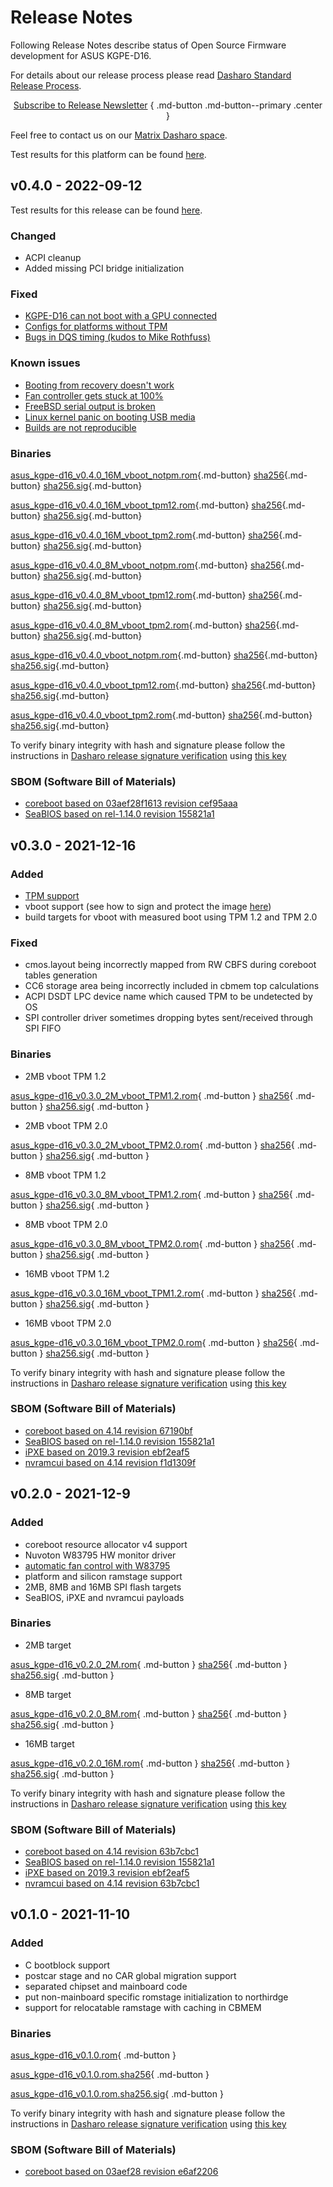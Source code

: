 # Release Notes

Following Release Notes describe status of Open Source Firmware development for
ASUS KGPE-D16.

For details about our release process please read
[Dasharo Standard Release Process](../../dev-proc/standard-release-process.md).

<center>

[Subscribe to Release Newsletter][newsletter]
{ .md-button .md-button--primary .center }

[newsletter]: https://newsletter.3mdeb.com/subscription/ozes4Jxuo

</center>

Feel free to contact us on our [Matrix Dasharo space](https://matrix.to/#/#dasharo:matrix.org).

Test results for this platform can be found
[here](https://docs.google.com/spreadsheets/d/1rsJECHmYrpkPSByTyt7jmMuQnExE20zW7Zk6c8oMk6E/edit?usp=sharing).

## v0.4.0 - 2022-09-12

Test results for this release can be found
[here](https://docs.google.com/spreadsheets/d/1rsJECHmYrpkPSByTyt7jmMuQnExE20zW7Zk6c8oMk6E/edit#gid=0).

### Changed

- ACPI cleanup
- Added missing PCI bridge initialization

### Fixed

- [KGPE-D16 can not boot with a GPU connected](https://github.com/Dasharo/dasharo-issues/issues/48)
- [Configs for platforms without TPM](https://github.com/Dasharo/dasharo-issues/issues/62)
- [Bugs in DQS timing (kudos to Mike Rothfuss)](https://github.com/Dasharo/coreboot/pull/116)

### Known issues

- [Booting from recovery doesn't work](https://github.com/Dasharo/dasharo-issues/issues/66)
- [Fan controller gets stuck at 100%](https://github.com/Dasharo/dasharo-issues/issues/169)
- [FreeBSD serial output is broken](https://github.com/Dasharo/dasharo-issues/issues/170)
- [Linux kernel panic on booting USB media](https://github.com/Dasharo/dasharo-issues/issues/171)
- [Builds are not reproducible](https://github.com/Dasharo/dasharo-issues/issues/189)

### Binaries

[asus_kgpe-d16_v0.4.0_16M_vboot_notpm.rom][asus_kgpe-d16_v0.4.0_16M_vboot_notpm.rom_file]{.md-button}
[sha256][asus_kgpe-d16_v0.4.0_16M_vboot_notpm.rom_hash]{.md-button}
[sha256.sig][asus_kgpe-d16_v0.4.0_16M_vboot_notpm.rom_sig]{.md-button}

[asus_kgpe-d16_v0.4.0_16M_vboot_tpm12.rom][asus_kgpe-d16_v0.4.0_16M_vboot_tpm12.rom_file]{.md-button}
[sha256][asus_kgpe-d16_v0.4.0_16M_vboot_tpm12.rom_hash]{.md-button}
[sha256.sig][asus_kgpe-d16_v0.4.0_16M_vboot_tpm12.rom_sig]{.md-button}

[asus_kgpe-d16_v0.4.0_16M_vboot_tpm2.rom][asus_kgpe-d16_v0.4.0_16M_vboot_tpm2.rom_file]{.md-button}
[sha256][asus_kgpe-d16_v0.4.0_16M_vboot_tpm2.rom_hash]{.md-button}
[sha256.sig][asus_kgpe-d16_v0.4.0_16M_vboot_tpm2.rom_sig]{.md-button}

[asus_kgpe-d16_v0.4.0_8M_vboot_notpm.rom][asus_kgpe-d16_v0.4.0_8M_vboot_notpm.rom_file]{.md-button}
[sha256][asus_kgpe-d16_v0.4.0_8M_vboot_notpm.rom_hash]{.md-button}
[sha256.sig][asus_kgpe-d16_v0.4.0_8M_vboot_notpm.rom_sig]{.md-button}

[asus_kgpe-d16_v0.4.0_8M_vboot_tpm12.rom][asus_kgpe-d16_v0.4.0_8M_vboot_tpm12.rom_file]{.md-button}
[sha256][asus_kgpe-d16_v0.4.0_8M_vboot_tpm12.rom_hash]{.md-button}
[sha256.sig][asus_kgpe-d16_v0.4.0_8M_vboot_tpm12.rom_sig]{.md-button}

[asus_kgpe-d16_v0.4.0_8M_vboot_tpm2.rom][asus_kgpe-d16_v0.4.0_8M_vboot_tpm2.rom_file]{.md-button}
[sha256][asus_kgpe-d16_v0.4.0_8M_vboot_tpm2.rom_hash]{.md-button}
[sha256.sig][asus_kgpe-d16_v0.4.0_8M_vboot_tpm2.rom_sig]{.md-button}

[asus_kgpe-d16_v0.4.0_vboot_notpm.rom][asus_kgpe-d16_v0.4.0_vboot_notpm.rom_file]{.md-button}
[sha256][asus_kgpe-d16_v0.4.0_vboot_notpm.rom_hash]{.md-button}
[sha256.sig][asus_kgpe-d16_v0.4.0_vboot_notpm.rom_sig]{.md-button}

[asus_kgpe-d16_v0.4.0_vboot_tpm12.rom][asus_kgpe-d16_v0.4.0_vboot_tpm12.rom_file]{.md-button}
[sha256][asus_kgpe-d16_v0.4.0_vboot_tpm12.rom_hash]{.md-button}
[sha256.sig][asus_kgpe-d16_v0.4.0_vboot_tpm12.rom_sig]{.md-button}

[asus_kgpe-d16_v0.4.0_vboot_tpm2.rom][asus_kgpe-d16_v0.4.0_vboot_tpm2.rom_file]{.md-button}
[sha256][asus_kgpe-d16_v0.4.0_vboot_tpm2.rom_hash]{.md-button}
[sha256.sig][asus_kgpe-d16_v0.4.0_vboot_tpm2.rom_sig]{.md-button}

To verify binary integrity with hash and signature please follow the
instructions in [Dasharo release signature verification](/guides/signature-verification)
using [this key](https://raw.githubusercontent.com/3mdeb/3mdeb-secpack/master/dasharo/asus_kgpe-d16/asus-kgpe-d16-dasharo-release-v0.x-key.asc)

### SBOM (Software Bill of Materials)

- [coreboot based on 03aef28f1613 revision cef95aaa](https://github.com/Dasharo/coreboot/tree/cef95aaa)
- [SeaBIOS based on rel-1.14.0 revision 155821a1](https://github.com/Dasharo/SeaBIOS/tree/155821a1)

## v0.3.0 - 2021-12-16

### Added

- [TPM support](tpm-mboot.md)
- vboot support (see how to sign and protect the image [here](spi-wp.md#setting-flash-protection-for-vboot))
- build targets for vboot with measured boot using TPM 1.2 and TPM 2.0

### Fixed

- cmos.layout being incorrectly mapped from RW CBFS during coreboot tables generation
- CC6 storage area being incorrectly included in cbmem top calculations
- ACPI DSDT LPC device name which caused TPM to be undetected by OS
- SPI controller driver sometimes dropping bytes sent/received through SPI FIFO

### Binaries

- 2MB vboot TPM 1.2

[asus_kgpe-d16_v0.3.0_2M_vboot_TPM1.2.rom][v0.3.0_2m_tpm12_rom]{ .md-button }
[sha256][v0.3.0_2m_tpm12_sha]{ .md-button }
[sha256.sig][v0.3.0_2m_tpm12_sig]{ .md-button }

[v0.3.0_2m_tpm12_rom]: https://3mdeb.com/open-source-firmware/Dasharo/asus_kgpe-d16/asus_kgpe-d16_v0.3.0_2M_vboot_TPM1.2.rom
[v0.3.0_2m_tpm12_sha]: https://3mdeb.com/open-source-firmware/Dasharo/asus_kgpe-d16/asus_kgpe-d16_v0.3.0_2M_vboot_TPM1.2.rom.sha256
[v0.3.0_2m_tpm12_sig]: https://3mdeb.com/open-source-firmware/Dasharo/asus_kgpe-d16/asus_kgpe-d16_v0.3.0_2M_vboot_TPM1.2.rom.sha256.sig

- 2MB vboot TPM 2.0

[asus_kgpe-d16_v0.3.0_2M_vboot_TPM2.0.rom][v0.3.0_2m_tpm20_rom]{ .md-button }
[sha256][v0.3.0_2m_tpm20_sha]{ .md-button }
[sha256.sig][v0.3.0_2m_tpm20_sig]{ .md-button }

[v0.3.0_2m_tpm20_rom]: https://3mdeb.com/open-source-firmware/Dasharo/asus_kgpe-d16/asus_kgpe-d16_v0.3.0_2M_vboot_TPM2.0.rom
[v0.3.0_2m_tpm20_sha]: https://3mdeb.com/open-source-firmware/Dasharo/asus_kgpe-d16/asus_kgpe-d16_v0.3.0_2M_vboot_TPM2.0.rom.sha256
[v0.3.0_2m_tpm20_sig]: https://3mdeb.com/open-source-firmware/Dasharo/asus_kgpe-d16/asus_kgpe-d16_v0.3.0_2M_vboot_TPM2.0.rom.sha256.sig

- 8MB vboot TPM 1.2

[asus_kgpe-d16_v0.3.0_8M_vboot_TPM1.2.rom][v0.3.0_8m_tpm12_rom]{ .md-button }
[sha256][v0.3.0_8m_tpm12_sha]{ .md-button }
[sha256.sig][v0.3.0_8m_tpm12_sig]{ .md-button }

[v0.3.0_8m_tpm12_rom]: https://3mdeb.com/open-source-firmware/Dasharo/asus_kgpe-d16/asus_kgpe-d16_v0.3.0_8M_vboot_TPM1.2.rom
[v0.3.0_8m_tpm12_sha]: https://3mdeb.com/open-source-firmware/Dasharo/asus_kgpe-d16/asus_kgpe-d16_v0.3.0_8M_vboot_TPM1.2.rom.sha256
[v0.3.0_8m_tpm12_sig]: https://3mdeb.com/open-source-firmware/Dasharo/asus_kgpe-d16/asus_kgpe-d16_v0.3.0_8M_vboot_TPM1.2.rom.sha256.sig

- 8MB vboot TPM 2.0

[asus_kgpe-d16_v0.3.0_8M_vboot_TPM2.0.rom][v0.3.0_8m_tpm20_rom]{ .md-button }
[sha256][v0.3.0_8m_tpm20_sha]{ .md-button }
[sha256.sig][v0.3.0_8m_tpm20_sig]{ .md-button }

[v0.3.0_8m_tpm20_rom]: https://3mdeb.com/open-source-firmware/Dasharo/asus_kgpe-d16/asus_kgpe-d16_v0.3.0_8M_vboot_TPM2.0.rom
[v0.3.0_8m_tpm20_sha]: https://3mdeb.com/open-source-firmware/Dasharo/asus_kgpe-d16/asus_kgpe-d16_v0.3.0_8M_vboot_TPM2.0.rom.sha256
[v0.3.0_8m_tpm20_sig]: https://3mdeb.com/open-source-firmware/Dasharo/asus_kgpe-d16/asus_kgpe-d16_v0.3.0_8M_vboot_TPM2.0.rom.sha256.sig

- 16MB vboot TPM 1.2

[asus_kgpe-d16_v0.3.0_16M_vboot_TPM1.2.rom][v0.3.0_16m_tpm12_rom]{ .md-button }
[sha256][v0.3.0_16m_tpm12_sha]{ .md-button }
[sha256.sig][v0.3.0_16m_tpm12_sig]{ .md-button }

[v0.3.0_16m_tpm12_rom]: https://3mdeb.com/open-source-firmware/Dasharo/asus_kgpe-d16/asus_kgpe-d16_v0.3.0_16M_vboot_TPM1.2.rom
[v0.3.0_16m_tpm12_sha]: https://3mdeb.com/open-source-firmware/Dasharo/asus_kgpe-d16/asus_kgpe-d16_v0.3.0_16M_vboot_TPM1.2.rom.sha256
[v0.3.0_16m_tpm12_sig]: https://3mdeb.com/open-source-firmware/Dasharo/asus_kgpe-d16/asus_kgpe-d16_v0.3.0_16M_vboot_TPM1.2.rom.sha256.sig

- 16MB vboot TPM 2.0

[asus_kgpe-d16_v0.3.0_16M_vboot_TPM2.0.rom][v0.3.0_16m_tpm20_rom]{ .md-button }
[sha256][v0.3.0_16m_tpm20_sha]{ .md-button }
[sha256.sig][v0.3.0_16m_tpm20_sig]{ .md-button }

[v0.3.0_16m_tpm20_rom]: https://3mdeb.com/open-source-firmware/Dasharo/asus_kgpe-d16/asus_kgpe-d16_v0.3.0_16M_vboot_TPM2.0.rom
[v0.3.0_16m_tpm20_sha]: https://3mdeb.com/open-source-firmware/Dasharo/asus_kgpe-d16/asus_kgpe-d16_v0.3.0_16M_vboot_TPM2.0.rom.sha256
[v0.3.0_16m_tpm20_sig]: https://3mdeb.com/open-source-firmware/Dasharo/asus_kgpe-d16/asus_kgpe-d16_v0.3.0_16M_vboot_TPM2.0.rom.sha256.sig

To verify binary integrity with hash and signature please follow the
instructions in [Dasharo release signature verification](/guides/signature-verification)
using [this key](https://raw.githubusercontent.com/3mdeb/3mdeb-secpack/master/dasharo/asus_kgpe-d16/asus-kgpe-d16-dasharo-release-v0.x-key.asc)

### SBOM (Software Bill of Materials)

- [coreboot based on 4.14 revision 67190bf](https://github.com/Dasharo/coreboot/commit/67190bf)
- [SeaBIOS based on rel-1.14.0 revision 155821a1](https://github.com/coreboot/seabios/releases/tag/rel-1.14.0)
- [iPXE based on 2019.3 revision ebf2eaf5](https://github.com/ipxe/ipxe/commit/ebf2eaf5)
- [nvramcui based on 4.14 revision f1d1309f](https://github.com/Dasharo/coreboot/blob/f1d1309f/payloads/nvramcui/nvramcui.c)

## v0.2.0 - 2021-12-9

### Added

- coreboot resource allocator v4 support
- Nuvoton W83795 HW monitor driver
- [automatic fan control with W83795](fan-control.md)
- platform and silicon ramstage support
- 2MB, 8MB and 16MB SPI flash targets
- SeaBIOS, iPXE and nvramcui payloads

### Binaries

- 2MB target

[asus_kgpe-d16_v0.2.0_2M.rom][v0.2.0_2m_rom]{ .md-button }
[sha256][v0.2.0_2m_sha]{ .md-button }
[sha256.sig][v0.2.0_2m_sig]{ .md-button }

[v0.2.0_2m_rom]: https://3mdeb.com/open-source-firmware/Dasharo/asus_kgpe-d16/asus_kgpe-d16_v0.2.0_2M.rom
[v0.2.0_2m_sha]: https://3mdeb.com/open-source-firmware/Dasharo/asus_kgpe-d16/asus_kgpe-d16_v0.2.0_2M.rom.sha256
[v0.2.0_2m_sig]: https://3mdeb.com/open-source-firmware/Dasharo/asus_kgpe-d16/asus_kgpe-d16_v0.2.0_2M.rom.sha256.sig

- 8MB target

[asus_kgpe-d16_v0.2.0_8M.rom][v0.2.0_8m_rom]{ .md-button }
[sha256][v0.2.0_8m_sha]{ .md-button }
[sha256.sig][v0.2.0_8m_sig]{ .md-button }

[v0.2.0_8m_rom]: https://3mdeb.com/open-source-firmware/Dasharo/asus_kgpe-d16/asus_kgpe-d16_v0.2.0_8M.rom
[v0.2.0_8m_sha]: https://3mdeb.com/open-source-firmware/Dasharo/asus_kgpe-d16/asus_kgpe-d16_v0.2.0_8M.rom.sha256
[v0.2.0_8m_sig]: https://3mdeb.com/open-source-firmware/Dasharo/asus_kgpe-d16/asus_kgpe-d16_v0.2.0_8M.rom.sha256.sig

- 16MB target

[asus_kgpe-d16_v0.2.0_16M.rom][v0.2.0_16m_rom]{ .md-button }
[sha256][v0.2.0_16m_sha]{ .md-button }
[sha256.sig][v0.2.0_16m_sig]{ .md-button }

[v0.2.0_16m_rom]: https://3mdeb.com/open-source-firmware/Dasharo/asus_kgpe-d16/asus_kgpe-d16_v0.2.0_16M.rom
[v0.2.0_16m_sha]: https://3mdeb.com/open-source-firmware/Dasharo/asus_kgpe-d16/asus_kgpe-d16_v0.2.0_16M.rom.sha256
[v0.2.0_16m_sig]: https://3mdeb.com/open-source-firmware/Dasharo/asus_kgpe-d16/asus_kgpe-d16_v0.2.0_16M.rom.sha256.sig

To verify binary integrity with hash and signature please follow the
instructions in [Dasharo release signature verification](/guides/signature-verification)
using [this key](https://raw.githubusercontent.com/3mdeb/3mdeb-secpack/master/dasharo/asus_kgpe-d16/asus-kgpe-d16-dasharo-release-v0.x-key.asc)

### SBOM (Software Bill of Materials)

- [coreboot based on 4.14 revision 63b7cbc1](https://github.com/Dasharo/coreboot/commit/63b7cbc1)
- [SeaBIOS based on rel-1.14.0 revision 155821a1](https://review.coreboot.org/plugins/gitiles/seabios/+/155821a1)
- [iPXE based on 2019.3 revision ebf2eaf5](https://github.com/ipxe/ipxe/commit/ebf2eaf5)
- [nvramcui based on 4.14 revision 63b7cbc1](https://github.com/Dasharo/coreboot/blob/63b7cbc1/payloads/nvramcui/nvramcui.c)

## v0.1.0 - 2021-11-10

### Added

- C bootblock support
- postcar stage and no CAR global migration support
- separated chipset and mainboard code
- put non-mainboard specific romstage initialization to northirdge
- support for relocatable ramstage with caching in CBMEM

### Binaries

[asus_kgpe-d16_v0.1.0.rom][v0.1.0_rom]{ .md-button }

[asus_kgpe-d16_v0.1.0.rom.sha256][v0.1.0_sha]{ .md-button }

[asus_kgpe-d16_v0.1.0.rom.sha256.sig][v0.1.0_sig]{ .md-button }

[v0.1.0_rom]: https://3mdeb.com/open-source-firmware/Dasharo/asus_kgpe-d16/asus_kgpe-d16_v0.1.0.rom
[v0.1.0_sha]: https://3mdeb.com/open-source-firmware/Dasharo/asus_kgpe-d16/asus_kgpe-d16_v0.1.0.rom.sha256
[v0.1.0_sig]: https://3mdeb.com/open-source-firmware/Dasharo/asus_kgpe-d16/asus_kgpe-d16_v0.1.0.rom.sha256.sig

To verify binary integrity with hash and signature please follow the
instructions in [Dasharo release signature verification](/guides/signature-verification)
using [this key](https://raw.githubusercontent.com/3mdeb/3mdeb-secpack/master/dasharo/asus_kgpe-d16/asus-kgpe-d16-dasharo-release-v0.x-key.asc)

### SBOM (Software Bill of Materials)

- [coreboot based on 03aef28 revision e6af2206](https://github.com/Dasharo/coreboot/tree/e6af2206)

[newsletter]: https://newsletter.3mdeb.com/subscription/ozes4Jxuo
[asus_kgpe-d16_v0.4.0_16M_vboot_notpm.rom_file]: https://3mdeb.com/open-source-firmware/Dasharo/asus_kgpe-d16/v0.4.0/asus_kgpe-d16_v0.4.0_16M_vboot_notpm.rom
[asus_kgpe-d16_v0.4.0_16M_vboot_notpm.rom_hash]: https://3mdeb.com/open-source-firmware/Dasharo/asus_kgpe-d16/v0.4.0/asus_kgpe-d16_v0.4.0_16M_vboot_notpm.rom.sha256
[asus_kgpe-d16_v0.4.0_16M_vboot_notpm.rom_sig]: https://3mdeb.com/open-source-firmware/Dasharo/asus_kgpe-d16/v0.4.0/asus_kgpe-d16_v0.4.0_16M_vboot_notpm.rom.sha256.sig
[asus_kgpe-d16_v0.4.0_16M_vboot_tpm12.rom_file]: https://3mdeb.com/open-source-firmware/Dasharo/asus_kgpe-d16/v0.4.0/asus_kgpe-d16_v0.4.0_16M_vboot_tpm12.rom
[asus_kgpe-d16_v0.4.0_16M_vboot_tpm12.rom_hash]: https://3mdeb.com/open-source-firmware/Dasharo/asus_kgpe-d16/v0.4.0/asus_kgpe-d16_v0.4.0_16M_vboot_tpm12.rom.sha256
[asus_kgpe-d16_v0.4.0_16M_vboot_tpm12.rom_sig]: https://3mdeb.com/open-source-firmware/Dasharo/asus_kgpe-d16/v0.4.0/asus_kgpe-d16_v0.4.0_16M_vboot_tpm12.rom.sha256.sig
[asus_kgpe-d16_v0.4.0_16M_vboot_tpm2.rom_file]: https://3mdeb.com/open-source-firmware/Dasharo/asus_kgpe-d16/v0.4.0/asus_kgpe-d16_v0.4.0_16M_vboot_tpm2.rom
[asus_kgpe-d16_v0.4.0_16M_vboot_tpm2.rom_hash]: https://3mdeb.com/open-source-firmware/Dasharo/asus_kgpe-d16/v0.4.0/asus_kgpe-d16_v0.4.0_16M_vboot_tpm2.rom.sha256
[asus_kgpe-d16_v0.4.0_16M_vboot_tpm2.rom_sig]: https://3mdeb.com/open-source-firmware/Dasharo/asus_kgpe-d16/v0.4.0/asus_kgpe-d16_v0.4.0_16M_vboot_tpm2.rom.sha256.sig
[asus_kgpe-d16_v0.4.0_8M_vboot_notpm.rom_file]: https://3mdeb.com/open-source-firmware/Dasharo/asus_kgpe-d16/v0.4.0/asus_kgpe-d16_v0.4.0_8M_vboot_notpm.rom
[asus_kgpe-d16_v0.4.0_8M_vboot_notpm.rom_hash]: https://3mdeb.com/open-source-firmware/Dasharo/asus_kgpe-d16/v0.4.0/asus_kgpe-d16_v0.4.0_8M_vboot_notpm.rom.sha256
[asus_kgpe-d16_v0.4.0_8M_vboot_notpm.rom_sig]: https://3mdeb.com/open-source-firmware/Dasharo/asus_kgpe-d16/v0.4.0/asus_kgpe-d16_v0.4.0_8M_vboot_notpm.rom.sha256.sig
[asus_kgpe-d16_v0.4.0_8M_vboot_tpm12.rom_file]: https://3mdeb.com/open-source-firmware/Dasharo/asus_kgpe-d16/v0.4.0/asus_kgpe-d16_v0.4.0_8M_vboot_tpm12.rom
[asus_kgpe-d16_v0.4.0_8M_vboot_tpm12.rom_hash]: https://3mdeb.com/open-source-firmware/Dasharo/asus_kgpe-d16/v0.4.0/asus_kgpe-d16_v0.4.0_8M_vboot_tpm12.rom.sha256
[asus_kgpe-d16_v0.4.0_8M_vboot_tpm12.rom_sig]: https://3mdeb.com/open-source-firmware/Dasharo/asus_kgpe-d16/v0.4.0/asus_kgpe-d16_v0.4.0_8M_vboot_tpm12.rom.sha256.sig
[asus_kgpe-d16_v0.4.0_8M_vboot_tpm2.rom_file]: https://3mdeb.com/open-source-firmware/Dasharo/asus_kgpe-d16/v0.4.0/asus_kgpe-d16_v0.4.0_8M_vboot_tpm2.rom
[asus_kgpe-d16_v0.4.0_8M_vboot_tpm2.rom_hash]: https://3mdeb.com/open-source-firmware/Dasharo/asus_kgpe-d16/v0.4.0/asus_kgpe-d16_v0.4.0_8M_vboot_tpm2.rom.sha256
[asus_kgpe-d16_v0.4.0_8M_vboot_tpm2.rom_sig]: https://3mdeb.com/open-source-firmware/Dasharo/asus_kgpe-d16/v0.4.0/asus_kgpe-d16_v0.4.0_8M_vboot_tpm2.rom.sha256.sig
[asus_kgpe-d16_v0.4.0_vboot_notpm.rom_file]: https://3mdeb.com/open-source-firmware/Dasharo/asus_kgpe-d16/v0.4.0/asus_kgpe-d16_v0.4.0_vboot_notpm.rom
[asus_kgpe-d16_v0.4.0_vboot_notpm.rom_hash]: https://3mdeb.com/open-source-firmware/Dasharo/asus_kgpe-d16/v0.4.0/asus_kgpe-d16_v0.4.0_vboot_notpm.rom.sha256
[asus_kgpe-d16_v0.4.0_vboot_notpm.rom_sig]: https://3mdeb.com/open-source-firmware/Dasharo/asus_kgpe-d16/v0.4.0/asus_kgpe-d16_v0.4.0_vboot_notpm.rom.sha256.sig
[asus_kgpe-d16_v0.4.0_vboot_tpm12.rom_file]: https://3mdeb.com/open-source-firmware/Dasharo/asus_kgpe-d16/v0.4.0/asus_kgpe-d16_v0.4.0_vboot_tpm12.rom
[asus_kgpe-d16_v0.4.0_vboot_tpm12.rom_hash]: https://3mdeb.com/open-source-firmware/Dasharo/asus_kgpe-d16/v0.4.0/asus_kgpe-d16_v0.4.0_vboot_tpm12.rom.sha256
[asus_kgpe-d16_v0.4.0_vboot_tpm12.rom_sig]: https://3mdeb.com/open-source-firmware/Dasharo/asus_kgpe-d16/v0.4.0/asus_kgpe-d16_v0.4.0_vboot_tpm12.rom.sha256.sig
[asus_kgpe-d16_v0.4.0_vboot_tpm2.rom_file]: https://3mdeb.com/open-source-firmware/Dasharo/asus_kgpe-d16/v0.4.0/asus_kgpe-d16_v0.4.0_vboot_tpm2.rom
[asus_kgpe-d16_v0.4.0_vboot_tpm2.rom_hash]: https://3mdeb.com/open-source-firmware/Dasharo/asus_kgpe-d16/v0.4.0/asus_kgpe-d16_v0.4.0_vboot_tpm2.rom.sha256
[asus_kgpe-d16_v0.4.0_vboot_tpm2.rom_sig]: https://3mdeb.com/open-source-firmware/Dasharo/asus_kgpe-d16/v0.4.0/asus_kgpe-d16_v0.4.0_vboot_tpm2.rom.sha256.sig
